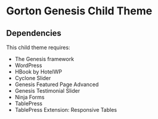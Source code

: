 # Gorton Genesis Child Theme

## Dependencies

This child theme requires:

- The Genesis framework
- WordPress
- HBook by HotelWP
- Cyclone Slider
- Genesis Featured Page Advanced
- Genesis Testimonial Slider
- Ninja Forms
- TablePress
- TablePress Extension: Responsive Tables
